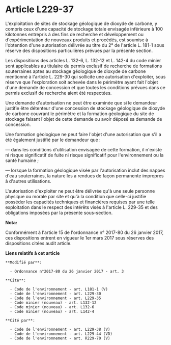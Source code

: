 # Article L229-37

L'exploitation de sites de stockage géologique de dioxyde de carbone, y compris ceux d'une capacité de stockage totale
envisagée inférieure à 100 kilotonnes entrepris à des fins de recherche et développement ou d'expérimentation de nouveaux
produits et procédés, est soumise à l'obtention d'une autorisation délivrée au titre du 2° de l'article L. 181-1 sous réserve
des dispositions particulières prévues par la présente section. 

Les dispositions des articles L. 132-6, L. 132-12 et L. 142-4 du code minier sont applicables au titulaire du permis exclusif
de recherche de formations souterraines aptes au stockage géologique de dioxyde de carbone mentionné à l'article L. 229-30
qui sollicite une autorisation d'exploiter, sous réserve que l'exploration soit achevée dans le périmètre ayant fait l'objet
d'une demande de concession et que toutes les conditions prévues dans ce permis exclusif de recherche aient été respectées. 

Une demande d'autorisation ne peut être examinée que si le demandeur justifie être détenteur d'une concession de stockage
géologique de dioxyde de carbone couvrant le périmètre et la formation géologique du site de stockage faisant l'objet de
cette demande ou avoir déposé sa demande de concession. 

Une formation géologique ne peut faire l'objet d'une autorisation que s'il a été également justifié par le demandeur que : 

― dans les conditions d'utilisation envisagée de cette formation, il n'existe ni risque significatif de fuite ni risque
significatif pour l'environnement ou la santé humaine ; 

― lorsque la formation géologique visée par l'autorisation inclut des nappes d'eau souterraines, la nature les a rendues de
façon permanente impropres à d'autres utilisations. 

L'autorisation d'exploiter ne peut être délivrée qu'à une seule personne physique ou morale par site et qu'à la condition que
celle-ci justifie posséder les capacités techniques et financières requises par une telle exploitation dans le respect des
intérêts visés à l'article L. 229-35 et des obligations imposées par la présente sous-section.

**Nota:**

Conformément à l'article 15 de l'ordonnance n° 2017-80 du 26 janvier 2017, ces dispositions entrent en vigueur le 1er mars
2017 sous réserves des dispositions citées audit article.

**Liens relatifs à cet article**

	**Modifié par**:

	  - Ordonnance n°2017-80 du 26 janvier 2017 - art. 3

	**Cite**:

	  - Code de l'environnement - art. L181-1 (V)
	  - Code de l'environnement - art. L229-30
	  - Code de l'environnement - art. L229-35
	  - Code minier (nouveau) - art. L132-12
	  - Code minier (nouveau) - art. L132-6
	  - Code minier (nouveau) - art. L142-4

	**Cité par**:

	  - Code de l'environnement - art. L229-38 (V)
	  - Code de l'environnement - art. L229-44 (VD)
	  - Code de l'environnement - art. R229-70 (V)
